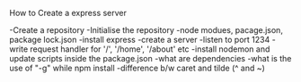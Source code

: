 How to Create a express server

-Create a repository
-Initialise the repository
-node modues, pacage.json, package lock.json
-install express
-create a server
-listen to port 1234
-write request handler for '/', '/home', '/about' etc
-install nodemon and update scripts inside the package.json
-what are dependencies
-what is the use of "-g" while npm install
-difference b/w caret and tilde (^ and ~)

